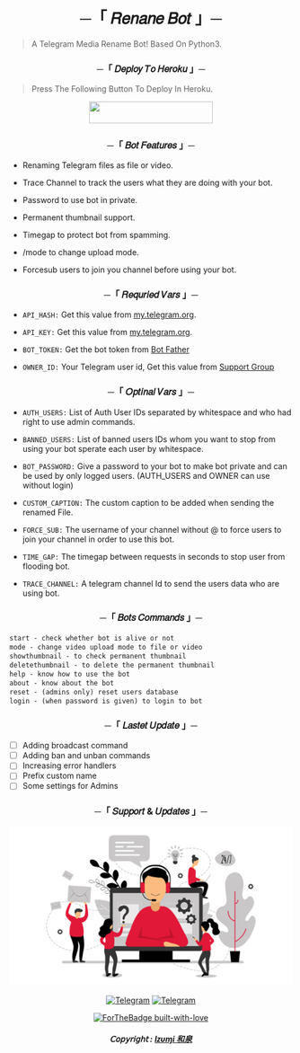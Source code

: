 <h1 align="center">
    ─「 𝑅𝑒𝑛𝑎𝑛𝑒 𝐵𝑜𝑡 」─
</h1>

> A Telegram Media Rename Bot! Based On Python3.

<h3 align="center">
    ─「 𝐷𝑒𝑝𝑙𝑜𝑦 𝑇𝑜 𝐻𝑒𝑟𝑜𝑘𝑢 」─
</h3>

> Press The Following Button To Deploy In Heroku.

<p align="center"><a href="https://dashboard.heroku.com/new?template=https://github.com/AL3X-Github/RenameBot"> <img src="https://img.shields.io/badge/Deploy%20On%20Heroku-Bule?style=for-the-badge&logo=heroku" width="220" height="38.45"/></a></p>

<h3 align="center">
    ─「 𝐵𝑜𝑡 𝐹𝑒𝑎𝑡𝑢𝑟𝑒𝑠 」─
</h3>

- Renaming Telegram files as file or video.

- Trace Channel to track the users what they are doing with your bot.

- Password to use bot in private.

- Permanent thumbnail support.

- Timegap to protect bot from spamming.

- /mode to change upload mode.

- Forcesub users to join you channel before using your bot.


<h3 align="center">
    ─「 𝑅𝑒𝑞𝑢𝑟𝑖𝑒𝑑 𝑉𝑎𝑟𝑠 」─
</h3>

- `API_HASH:` Get this value from [my.telegram.org](https://my.telegram.org).

- `API_KEY:` Get this value from [my.telegram.org](https://my.telegram.org).

- `BOT_TOKEN:` Get the bot token from [Bot Father](https://telegram.dog/BotFather)

- `OWNER_ID:` Your Telegram user id, Get this value from [Support Group](https://telegram.dog/MaximXGroup)


<h3 align="center">
    ─「 𝑂𝑝𝑡𝑖𝑛𝑎𝑙 𝑉𝑎𝑟𝑠 」─
</h3>

- `AUTH_USERS:` List of Auth User IDs separated by whitespace and who had right to use admin commands.

- `BANNED_USERS:` List of banned users IDs whom you want to stop from using your bot sperate each user by whitespace.

- `BOT_PASSWORD:` Give a password to your bot to make bot private and can be used by only logged users. (AUTH_USERS and OWNER can use without login)

- `CUSTOM_CAPTION:` The custom caption to be added when sending the renamed File.

- `FORCE_SUB:` The username of your channel without @ to force users to join your channel in order to use this bot.

- `TIME_GAP:` The timegap between requests in seconds to stop user from flooding bot.

- `TRACE_CHANNEL:` A telegram channel Id to send the users data who are using bot.

<h3 align="center">
    ─「 𝐵𝑜𝑡𝑠 𝐶𝑜𝑚𝑚𝑎𝑛𝑑𝑠 」─
</h3>

```
start - check whether bot is alive or not
mode - change video upload mode to file or video
showthumbnail - to check permanent thumbnail
deletethumbnail - to delete the permanent thumbnail
help - know how to use the bot
about - know about the bot
reset - (admins only) reset users database
login - (when password is given) to login to bot
```

<h3 align="center">
    ─「 𝐿𝑎𝑠𝑡𝑒𝑡 𝑈𝑝𝑑𝑎𝑡𝑒 」─
</h3>

- [ ] Adding broadcast command 
- [ ] Adding ban and unban commands
- [ ] Increasing error handlers
- [ ] Prefix custom name
- [ ] Some settings for Admins

<h3 align="center">
    ─「 𝑆𝑢𝑝𝑝𝑜𝑟𝑡 & 𝑈𝑝𝑑𝑎𝑡𝑒𝑠 」─
</h3>
<div align="center">

![Support Cover](https://github.com/AL3X-Github/Resources/blob/main/Photos/Support.png)

</div>
<div align="center">

[![Telegram](https://img.shields.io/badge/Group-%232C3454?style=for-the-badge&logo=telegram&logoColor=white)](https://telegram.dog/MaximXGroup) [![Telegram](https://img.shields.io/badge/Channel-%232C3454?style=for-the-badge&logo=telegram&logoColor=white)](https://telegram.dog/MaximXChannels)

[![ForTheBadge built-with-love](http://ForTheBadge.com/images/badges/built-with-love.svg)](https://github.com/AL3X-Github)

<h6>

**𝖢𝗈𝗉𝗒𝗋𝗂𝗀𝗁𝗍 :** [**Iᴢυɱi 和泉**](https://telegram.dog/MaximXRobot) 

</h6>
</div>

